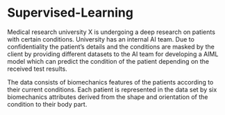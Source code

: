 # Supervised-Learning
Medical research university X is undergoing a deep research on patients with certain conditions.
University has an internal AI team. Due to confidentiality the patient’s details and the conditions are masked by
the client by providing different datasets to the AI team for developing a AIML model which can predict the
condition of the patient depending on the received test results. 

 The data consists of biomechanics features of the patients according to their current
conditions. Each patient is represented in the data set by six biomechanics attributes derived from the shape and
orientation of the condition to their body part.
